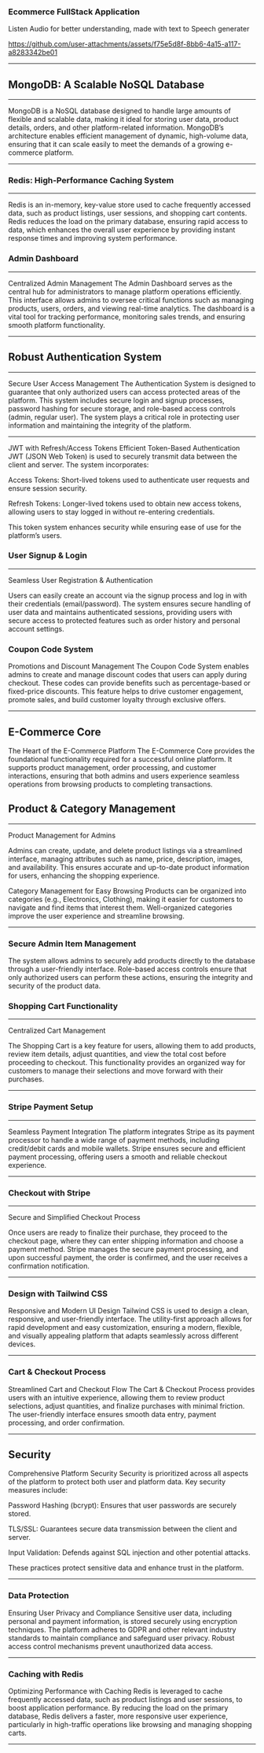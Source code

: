 ### Ecommerce FullStack Application

Listen Audio for better understanding,
made with text to Speech generater 

https://github.com/user-attachments/assets/f75e5d8f-8bb6-4a15-a117-a8283342be01


---


## MongoDB: A Scalable NoSQL Database
---

MongoDB is a NoSQL database designed to handle large amounts of flexible and scalable data, making it ideal for storing user data, product details, orders, and other platform-related information. MongoDB’s architecture enables efficient management of dynamic, high-volume data, ensuring that it can scale easily to meet the demands of a growing e-commerce platform.

---

### Redis: High-Performance Caching System
---

Redis is an in-memory, key-value store used to cache frequently accessed data, such as product listings, user sessions, and shopping cart contents. Redis reduces the load on the primary database, ensuring rapid access to data, which enhances the overall user experience by providing instant response times and improving system performance.

### Admin Dashboard
----
Centralized Admin Management
The Admin Dashboard serves as the central hub for administrators to manage platform operations efficiently. This interface allows admins to oversee critical functions such as managing products, users, orders, and viewing real-time analytics. The dashboard is a vital tool for tracking performance, monitoring sales trends, and ensuring smooth platform functionality.

----

## Robust Authentication System
----
Secure User Access Management
The Authentication System is designed to guarantee that only authorized users can access protected areas of the platform. This system includes secure login and signup processes, password hashing for secure storage, and role-based access controls (admin, regular user). The system plays a critical role in protecting user information and maintaining the integrity of the platform.

-----

JWT with Refresh/Access Tokens
Efficient Token-Based Authentication
JWT (JSON Web Token) is used to securely transmit data between the client and server. The system incorporates:

Access Tokens: Short-lived tokens used to authenticate user requests and ensure session security.

Refresh Tokens: Longer-lived tokens used to obtain new access tokens, allowing users to stay logged in without re-entering credentials.

This token system enhances security while ensuring ease of use for the platform’s users.

### User Signup & Login
------

Seamless User Registration & Authentication

Users can easily create an account via the signup process and log in with their credentials (email/password). The system ensures secure handling of user data and maintains authenticated sessions, providing users with secure access to protected features such as order history and personal account settings.

### Coupon Code System

Promotions and Discount Management
The Coupon Code System enables admins to create and manage discount codes that users can apply during checkout. These codes can provide benefits such as percentage-based or fixed-price discounts. This feature helps to drive customer engagement, promote sales, and build customer loyalty through exclusive offers.

-----
## E-Commerce Core
The Heart of the E-Commerce Platform
The E-Commerce Core provides the foundational functionality required for a successful online platform. It supports product management, order processing, and customer interactions, ensuring that both admins and users experience seamless operations from browsing products to completing transactions.

## Product & Category Management
----

Product Management for Admins

Admins can create, update, and delete product listings via a streamlined interface, managing attributes such as name, price, description, images, and availability. This ensures accurate and up-to-date product information for users, enhancing the shopping experience.


Category Management for Easy Browsing
Products can be organized into categories (e.g., Electronics, Clothing), making it easier for customers to navigate and find items that interest them. Well-organized categories improve the user experience and streamline browsing.

-----

### Secure Admin Item Management
The system allows admins to securely add products directly to the database through a user-friendly interface. Role-based access controls ensure that only authorized users can perform these actions, ensuring the integrity and security of the product data.


### Shopping Cart Functionality
----
Centralized Cart Management

The Shopping Cart is a key feature for users, allowing them to add products, review item details, adjust quantities, and view the total cost before proceeding to checkout. This functionality provides an organized way for customers to manage their selections and move forward with their purchases.

------
### Stripe Payment Setup
-----

Seamless Payment Integration
The platform integrates Stripe as its payment processor to handle a wide range of payment methods, including credit/debit cards and mobile wallets. Stripe ensures secure and efficient payment processing, offering users a smooth and reliable checkout experience.

------

### Checkout with Stripe
-----

Secure and Simplified Checkout Process

Once users are ready to finalize their purchase, they proceed to the checkout page, where they can enter shipping information and choose a payment method. Stripe manages the secure payment processing, and upon successful payment, the order is confirmed, and the user receives a confirmation notification.

------

### Design with Tailwind CSS

Responsive and Modern UI Design
Tailwind CSS is used to design a clean, responsive, and user-friendly interface. The utility-first approach allows for rapid development and easy customization, ensuring a modern, flexible, and visually appealing platform that adapts seamlessly across different devices.

------

### Cart & Checkout Process
Streamlined Cart and Checkout Flow
The Cart & Checkout Process provides users with an intuitive experience, allowing them to review product selections, adjust quantities, and finalize purchases with minimal friction. The user-friendly interface ensures smooth data entry, payment processing, and order confirmation.

-------

## Security

Comprehensive Platform Security
Security is prioritized across all aspects of the platform to protect both user and platform data. Key security measures include:

Password Hashing (bcrypt): Ensures that user passwords are securely stored.

TLS/SSL: Guarantees secure data transmission between the client and server.

Input Validation: Defends against SQL injection and other potential attacks.

These practices protect sensitive data and enhance trust in the platform.

-----
### Data Protection

Ensuring User Privacy and Compliance
Sensitive user data, including personal and payment information, is stored securely using encryption techniques. The platform adheres to GDPR and other relevant industry standards to maintain compliance and safeguard user privacy. Robust access control mechanisms prevent unauthorized data access.

-----

### Caching with Redis
Optimizing Performance with Caching
Redis is leveraged to cache frequently accessed data, such as product listings and user sessions, to boost application performance. By reducing the load on the primary database, Redis delivers a faster, more responsive user experience, particularly in high-traffic operations like browsing and managing shopping carts.

-----
